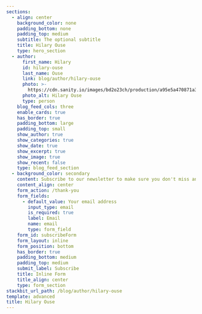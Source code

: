 ```yaml
---
sections:
  - align: center
    background_color: none
    padding_bottom: none
    padding_top: medium
    subtitle: The optional subtitle
    title: Hilary Ouse
    type: hero_section
  - author:
      first_name: Hilary
      id: hilary-ouse
      last_name: Ouse
      link: blog/author/hilary-ouse
      photo: >-
        https://cdn.sanity.io/images/bd2o23ch/production/a95e5a470871a39f55e30a6ccdfe8bd18cd62ce6-400x400.jpg
      photo_alt: Hilary Ouse
      type: person
    blog_feed_cols: three
    enable_cards: true
    has_border: true
    padding_bottom: large
    padding_top: small
    show_author: true
    show_categories: true
    show_date: true
    show_excerpt: true
    show_image: true
    show_recent: false
    type: blog_feed_section
  - background_color: secondary
    content: Subscribe to our newsletter to make sure you don't miss anything.
    content_align: center
    form_action: /thank-you
    form_fields:
      - default_value: Your email address
        input_type: email
        is_required: true
        label: Email
        name: email
        type: form_field
    form_id: subscribeForm
    form_layout: inline
    form_position: bottom
    has_border: true
    padding_bottom: medium
    padding_top: medium
    submit_label: Subscribe
    title: Inline Form
    title_align: center
    type: form_section
stackbit_url_path: /blog/author/hilary-ouse
template: advanced
title: Hilary Ouse
---
```

